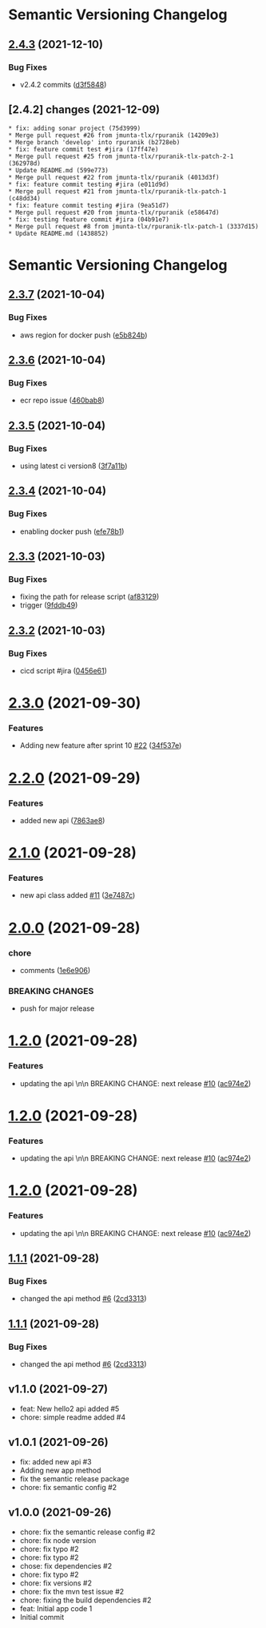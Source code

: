 # Semantic Versioning Changelog

## [2.4.3](https://github.com/jmunta-tlx/release-versions-check/compare/v2.4.2...v2.4.3) (2021-12-10)


### Bug Fixes

* v2.4.2 commits ([d3f5848](https://github.com/jmunta-tlx/release-versions-check/commit/d3f58480a7235141dcdd1cec7334219f0429e9af))

## [2.4.2] changes (2021-12-09)
    * fix: adding sonar project (75d3999)
    * Merge pull request #26 from jmunta-tlx/rpuranik (14209e3)
    * Merge branch 'develop' into rpuranik (b2728eb)
    * fix: feature commit test #jira (17ff47e)
    * Merge pull request #25 from jmunta-tlx/rpuranik-tlx-patch-2-1 (362978d)
    * Update README.md (599e773)
    * Merge pull request #22 from jmunta-tlx/rpuranik (4013d3f)
    * fix: feature commit testing #jira (e011d9d)
    * Merge pull request #21 from jmunta-tlx/rpuranik-tlx-patch-1 (c48dd34)
    * fix: feature commit testing #jira (9ea51d7)
    * Merge pull request #20 from jmunta-tlx/rpuranik (e58647d)
    * fix: testing feature commit #jira (04b91e7)
    * Merge pull request #8 from jmunta-tlx/rpuranik-tlx-patch-1 (3337d15)
    * Update README.md (1438852)

# Semantic Versioning Changelog

## [2.3.7](https://github.com/jmunta-tlx/release-versions-check/compare/v2.3.6...v2.3.7) (2021-10-04)


### Bug Fixes

* aws region for docker push ([e5b824b](https://github.com/jmunta-tlx/release-versions-check/commit/e5b824b1471e113d545dc21924280d40a3fa0ff8))

## [2.3.6](https://github.com/jmunta-tlx/release-versions-check/compare/v2.3.5...v2.3.6) (2021-10-04)


### Bug Fixes

* ecr repo issue ([460bab8](https://github.com/jmunta-tlx/release-versions-check/commit/460bab85bdb192d3bbcab6d31c7d33992af6fe25))

## [2.3.5](https://github.com/jmunta-tlx/release-versions-check/compare/v2.3.4...v2.3.5) (2021-10-04)


### Bug Fixes

* using latest ci version8 ([3f7a11b](https://github.com/jmunta-tlx/release-versions-check/commit/3f7a11b2b22ad697abd4b944139e7945297632ef))

## [2.3.4](https://github.com/jmunta-tlx/release-versions-check/compare/v2.3.3...v2.3.4) (2021-10-04)


### Bug Fixes

* enabling docker push ([efe78b1](https://github.com/jmunta-tlx/release-versions-check/commit/efe78b14eaad30cbee63c6cbf989a3435f05d74f))

## [2.3.3](https://github.com/jmunta-tlx/release-versions-check/compare/v2.3.2...v2.3.3) (2021-10-03)


### Bug Fixes

* fixing the path for release script ([af83129](https://github.com/jmunta-tlx/release-versions-check/commit/af83129338b7aecbffaa0dec78a6d03f6cbb4107))
* trigger ([9fddb49](https://github.com/jmunta-tlx/release-versions-check/commit/9fddb49f91086d1c206b9a73e14a2f24390bb51b))

## [2.3.2](https://github.com/jmunta-tlx/release-versions-check/compare/v2.3.1...v2.3.2) (2021-10-03)


### Bug Fixes

* cicd script #jira ([0456e61](https://github.com/jmunta-tlx/release-versions-check/commit/0456e61ea029461a28527dd8e6a9a0a8df169a14))

# [2.3.0](https://github.com/jmunta-tlx/release-versions-check/compare/v2.2.0...v2.3.0) (2021-09-30)


### Features

* Adding new feature after sprint 10  [#22](https://github.com/jmunta-tlx/release-versions-check/issues/22) ([34f537e](https://github.com/jmunta-tlx/release-versions-check/commit/34f537e2b0e886db1974a05189930788bb799185))

# [2.2.0](https://github.com/jmunta-tlx/release-versions-check/compare/v2.1.0...v2.2.0) (2021-09-29)


### Features

* added new api ([7863ae8](https://github.com/jmunta-tlx/release-versions-check/commit/7863ae8121780bc7b1f68a964d058d3a17ca72e8))

# [2.1.0](https://github.com/jmunta-tlx/release-versions-check/compare/v2.0.0...v2.1.0) (2021-09-28)


### Features

* new api class added [#11](https://github.com/jmunta-tlx/release-versions-check/issues/11) ([3e7487c](https://github.com/jmunta-tlx/release-versions-check/commit/3e7487c3d8981bb48367fc413ae685d877377f8e))

# [2.0.0](https://github.com/jmunta-tlx/release-versions-check/compare/v1.2.0...v2.0.0) (2021-09-28)


### chore

* comments ([1e6e906](https://github.com/jmunta-tlx/release-versions-check/commit/1e6e906f12e36b44408d95a8474d0188b5598330))


### BREAKING CHANGES

* push for major release

# [1.2.0](https://github.com/jmunta-tlx/release-versions-check/compare/v1.1.1...v1.2.0) (2021-09-28)


### Features

* updating the api \n\n BREAKING CHANGE: next release [#10](https://github.com/jmunta-tlx/release-versions-check/issues/10) ([ac974e2](https://github.com/jmunta-tlx/release-versions-check/commit/ac974e266504d80e84ce7383e54fb24e4a1642ca))

# [1.2.0](https://github.com/jmunta-tlx/release-versions-check/compare/v1.1.1...v1.2.0) (2021-09-28)


### Features

* updating the api \n\n BREAKING CHANGE: next release [#10](https://github.com/jmunta-tlx/release-versions-check/issues/10) ([ac974e2](https://github.com/jmunta-tlx/release-versions-check/commit/ac974e266504d80e84ce7383e54fb24e4a1642ca))

# [1.2.0](https://github.com/jmunta-tlx/release-versions-check/compare/v1.1.1...v1.2.0) (2021-09-28)


### Features

* updating the api \n\n BREAKING CHANGE: next release [#10](https://github.com/jmunta-tlx/release-versions-check/issues/10) ([ac974e2](https://github.com/jmunta-tlx/release-versions-check/commit/ac974e266504d80e84ce7383e54fb24e4a1642ca))

## [1.1.1](https://github.com/jmunta-tlx/release-versions-check/compare/v1.1.0...v1.1.1) (2021-09-28)


### Bug Fixes

* changed the api method [#6](https://github.com/jmunta-tlx/release-versions-check/issues/6) ([2cd3313](https://github.com/jmunta-tlx/release-versions-check/commit/2cd331308ba05b9f1337a18b48f94fb523e8a1bd))

## [1.1.1](https://github.com/jmunta-tlx/release-versions-check/compare/v1.1.0...v1.1.1) (2021-09-28)


### Bug Fixes

* changed the api method [#6](https://github.com/jmunta-tlx/release-versions-check/issues/6) ([2cd3313](https://github.com/jmunta-tlx/release-versions-check/commit/2cd331308ba05b9f1337a18b48f94fb523e8a1bd))

## v1.1.0 (2021-09-27)


- feat: New hello2 api added #5
- chore: simple readme added #4

## v1.0.1 (2021-09-26)


- fix: added new api #3
- Adding new app method
- fix the semantic release package
- chore: fix semantic config #2

## v1.0.0 (2021-09-26)


- chore: fix the semantic release config #2
- chore: fix node version
- chore: fix typo #2
- chore: fix typo #2
- chose: fix dependencies #2
- chore: fix typo #2
- chore: fix versions #2
- chore: fix the mvn test issue #2
- chore: fixing the build dependencies #2
- feat: Initial app code 1
- Initial commit

